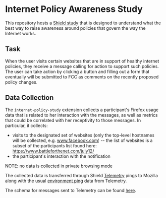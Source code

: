 # Internet Policy Awareness Study
This repository hosts a [Shield study](https://wiki.mozilla.org/Firefox/Shield/Shield_Studies) that is designed to understand what the best way to raise awareness around policies that govern the way the Internet works.

## Task
When the user visits certain websites that are in support of healthy internet policies, they receive a message calling for action to support such policies. The user can take action by clicking a button and filling out a form that eventually will be submitted to FCC as comments on the recently proposed policy changes.

## Data Collection
The `internet-policy-study` extension collects a participant's Firefox usage data that is related to her interaction with the messages, as well as metrics that could be correlated with her receptivity to those messages. In particular, it collects:

- visits to the designated set of websites (only the top-level hostnames will be collected, e.g. www.facebook.com)
	-- the list of websites is a subset of the participants list found here: https://www.battleforthenet.com/july12/
- the participant's interaction with the notification

NOTE: no data is collected in private browsing mode

The collected data is transferred through Shield [Telemetry](https://wiki.mozilla.org/T\elemetry) pings to Mozilla along with the usual [environment ping](http://gecko.readthedocs.io/en/latest/toolkit/components/telemetry/telemetry/data/environment.html) data from Telemetry. 

The schema for messages sent to Telemetry can be found [here](https://github.com/raymak/shield-internet-policy-awareness/blob/master/schemas/schema.json).
